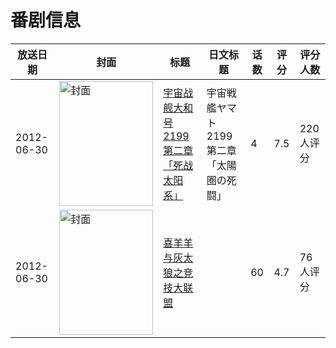 # 番剧信息

|放送日期|封面|标题|日文标题|话数|评分|评分人数|
|---|---|---|---|---|---|---|
|2012-06-30|<img src="https://lain.bgm.tv/pic/cover/c/59/3f/47730_cJnuw.jpg" alt="封面" style="width:150px;height:200px;object-fit:cover;">|[宇宙战舰大和号2199 第二章「死战太阳系」](https://bangumi.tv/subject/47730)|宇宙戦艦ヤマト2199 第二章「太陽圏の死闘」|4|7.5|220人评分|
|2012-06-30|<img src="https://lain.bgm.tv/pic/cover/c/2e/41/57751_4V658.jpg" alt="封面" style="width:150px;height:200px;object-fit:cover;">|[喜羊羊与灰太狼之竞技大联盟](https://bangumi.tv/subject/57751)||60|4.7|76人评分|
